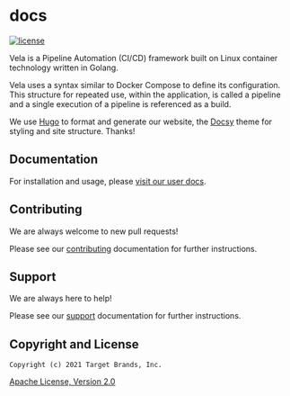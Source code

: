 # docs

[![license](https://img.shields.io/crates/l/gl.svg)](../LICENSE)

Vela is a Pipeline Automation (CI/CD) framework built on Linux container technology written in Golang.

Vela uses a syntax similar to Docker Compose to define its configuration. This structure for repeated use, within the application, is called a pipeline and a single execution of a pipeline is referenced as a build.

We use [Hugo](https://gohugo.io/) to format and generate our website, the [Docsy](https://github.com/google/docsy) theme for styling and site structure. Thanks!

## Documentation

For installation and usage, please [visit our user docs](https://go-vela.github.io/docs).

## Contributing

We are always welcome to new pull requests!

Please see our [contributing](CONTRIBUTING.md) documentation for further instructions.

## Support

We are always here to help!

Please see our [support](SUPPORT.md) documentation for further instructions.

## Copyright and License

```
Copyright (c) 2021 Target Brands, Inc.
```

[Apache License, Version 2.0](http://www.apache.org/licenses/LICENSE-2.0)
